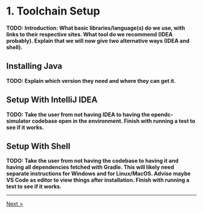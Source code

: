 # 1. Toolchain Setup

**TODO: Introduction: What basic libraries/language(s) do we use, with links to their respective sites. What tool do we recommend (IDEA probably). Explain that we will now give two alternative ways (IDEA and shell).**

## Installing Java

**TODO: Explain which version they need and where they can get it.**

## Setup With IntelliJ IDEA

**TODO: Take the user from not having IDEA to having the opendc-simulator codebase open in the environment. Finish with running a test to see if it works.**

## Setup With Shell

**TODO: Take the user from not having the codebase to having it and having all dependencies fetched with Gradle. This will likely need separate instructions for Windows and for Linux/MacOS. Advise maybe VS Code as editor to view things after installation. Finish with running a test to see if it works.**

---
[Next >](architecture.md)
